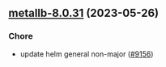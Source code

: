 

## [metallb-8.0.31](https://github.com/truecharts/charts/compare/metallb-8.0.30...metallb-8.0.31) (2023-05-26)

### Chore

- update helm general non-major ([#9156](https://github.com/truecharts/charts/issues/9156))
  
  